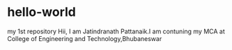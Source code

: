 # hello-world
my 1st repository
Hii, I am Jatindranath Pattanaik.I am contuning my MCA at College of Engineering and Technology,Bhubaneswar
